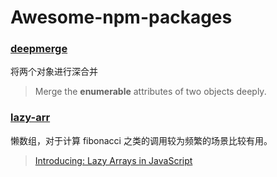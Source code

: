 # Awesome-npm-packages

### [deepmerge](https://www.npmjs.com/package/deepmerge)
将两个对象进行深合并
> Merge the **enumerable** attributes of two objects deeply.

### [lazy-arr](https://github.com/bcherny/lazy-arr)
懒数组，对于计算 fibonacci 之类的调用较为频繁的场景比较有用。
> [Introducing: Lazy Arrays in JavaScript](https://performancejs.com/post/ewffd34/Introducing:-Lazy-arrays-in-JavaScript)

